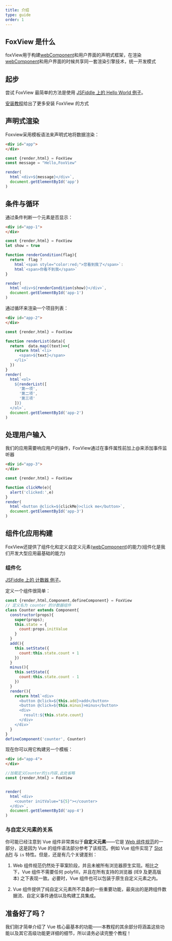 ```yaml
---
title: 介绍
type: guide
order: 1
---
```


## FoxView 是什么

foxView用于构建[webComponent](https://developer.mozilla.org/zh-CN/docs/Web/Web_Components)和用户界面的声明式框架，在渲染[webComponent](https://developer.mozilla.org/zh-CN/docs/Web/Web_Components)和用户界面的时候共享同一套渲染引擎技术，统一开发模式



## 起步


尝试 FoxView 最简单的方法是使用 [JSFiddle 上的 Hello World 例子](https://jsfiddle.net/luodan/ham1qrg9/3/)。

[安装教程](/guide/installation.html)给出了更多安装 FoxView 的方式


## 声明式渲染



Foxview采用模板语法来声明式地将数据渲染：

``` html
<div id="app">
</div>
```
``` js
const {render,html} = FoxView
const message = "Hello,FoxView"

render(
  html`<div>${message}</div>`,
  document.getElementById('app')
)
```




## 条件与循环



通过条件判断一个元素是否显示：

``` html
<div id="app-1">
</div>
```
``` js
const {render,html} = FoxView
let show = true

function renderCondition(flag){
  return  flag ? 
    html`<span style="color:red;">您看到我了</span>`:
    html`<span>你看不到我</span>`
}

render(
  html`<div>${renderCondition(show)}</div>`,
  document.getElementById('app-1')
)
```


通过循环来渲染一个项目列表：

``` html
<div id="app-2">
</div>
```
``` js
const {render,html} = FoxView

function renderList(data){
  return  data.map((text)=>{
    return html`<li>
      <span>${text}</span>
    </li>`
  })
}
render(
  html`<ol>
    ${renderList([
      '第一项',
      '第二项',
      '第三项'
    ])}
  </ol>`,
  document.getElementById('app-2')
)
```


## 处理用户输入


我们的应用需要响应用户的操作，FoxView通过在事件属性前加上@来添加事件监听器

``` html
<div id="app-3">
</div>
```
``` js
const {render,html} = FoxView

function clickMe(e){
  alert('clicked:',e)
}
render(
  html`<button @click=${clickMe}>click me</button>`,
  document.getElementById('app-3')
)
```



## 组件化应用构建

FoxView还提供了组件化和定义自定义元素([webComponent](https://developer.mozilla.org/zh-CN/docs/Web/Web_Components))的能力(组件化是我们开发大型应用最基础的能力)




### 组件化


[JSFiddle 上的 计数器 例子](https://jsfiddle.net/luodan/zmk6u480/3/)。

定义一个组件很简单：

``` js
const {render,html,Component,defineComponent} = FoxView
// 定义名为 counter 的计数器组件
class Counter extends Component{
  constructor(props){
    super(props);
    this.state = {
      count:props.initValue
    }
  }
  add(){
    this.setState({
      count:this.state.count + 1
    })
  }
  minus(){
    this.setState({
      count:this.state.count - 1
    })
  }
  render(){
    return html`<div>
      <button @click=${this.add}>add</button>
      <button @click=${this.minus}>minus</button>
      <div>
        result:${this.state.count}
      </div>
    </div>`
  }
}
defineComponent('counter', Counter)
```

现在你可以用它构建另一个模板：


``` html
<div id="app-4">
</div>
```

``` js
//加载定义Counter的js内容,此处省略
const {render,html} = FoxView


render(
  html`<div>
    <counter initValue="${5}"></counter>
  </div>`,
  document.getElementById('app-4')
)
```




### 与自定义元素的关系

你可能已经注意到 Vue 组件非常类似于**自定义元素**——它是 [Web 组件规范](https://www.w3.org/wiki/WebComponents/)的一部分，这是因为 Vue 的组件语法部分参考了该规范。例如 Vue 组件实现了 [Slot API](https://github.com/w3c/webcomponents/blob/gh-pages/proposals/Slots-Proposal.md) 与 `is` 特性。但是，还是有几个关键差别：

1. Web 组件规范仍然处于草案阶段，并且未被所有浏览器原生实现。相比之下，Vue 组件不需要任何 polyfill，并且在所有支持的浏览器 (IE9 及更高版本) 之下表现一致。必要时，Vue 组件也可以包装于原生自定义元素之内。

2. Vue 组件提供了纯自定义元素所不具备的一些重要功能，最突出的是跨组件数据流、自定义事件通信以及构建工具集成。

## 准备好了吗？

我们刚才简单介绍了 Vue 核心最基本的功能——本教程的其余部分将涵盖这些功能以及其它高级功能更详细的细节，所以请务必读完整个教程！

<div id="video-modal" class="modal"><div class="video-space" style="padding: 56.25% 0 0 0; position: relative;"></div></div>
